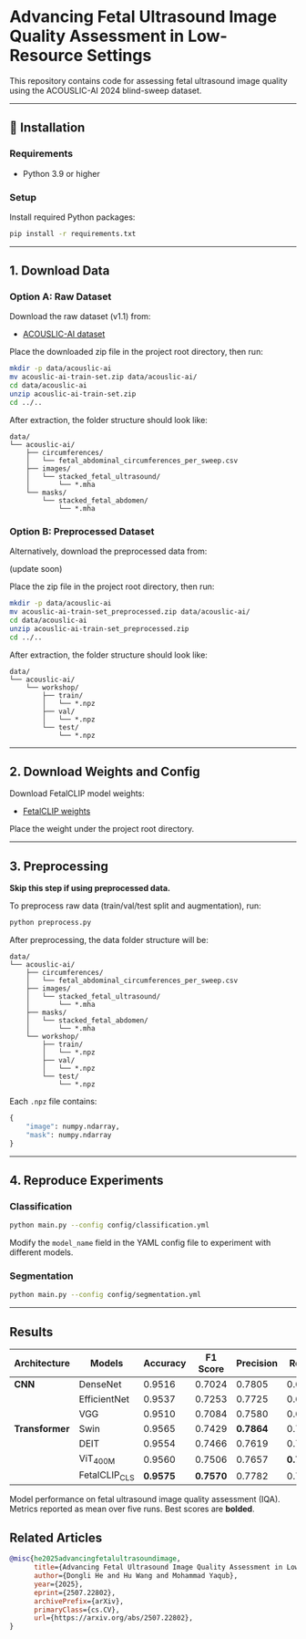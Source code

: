 # Advancing Fetal Ultrasound Image Quality Assessment in Low-Resource Settings

This repository contains code for assessing fetal ultrasound image quality using the ACOUSLIC-AI 2024 blind-sweep dataset.

---

## 🔧 Installation

### Requirements

- Python 3.9 or higher

### Setup

Install required Python packages:

```bash
pip install -r requirements.txt
```

---

## 1. Download Data

### Option A: Raw Dataset

Download the raw dataset (v1.1) from:

- [ACOUSLIC-AI dataset](https://zenodo.org/records/12697994)

Place the downloaded zip file in the project root directory, then run:

```bash
mkdir -p data/acouslic-ai
mv acouslic-ai-train-set.zip data/acouslic-ai/
cd data/acouslic-ai
unzip acouslic-ai-train-set.zip
cd ../..
```

After extraction, the folder structure should look like:

```
data/
└── acouslic-ai/
    ├── circumferences/
    │   └── fetal_abdominal_circumferences_per_sweep.csv
    ├── images/
    │   └── stacked_fetal_ultrasound/
    │       └── *.mha
    └── masks/
        └── stacked_fetal_abdomen/
            └── *.mha
```

### Option B: Preprocessed Dataset
Alternatively, download the preprocessed data from:

  (update soon)

Place the zip file in the project root directory, then run:

```bash
mkdir -p data/acouslic-ai
mv acouslic-ai-train-set_preprocessed.zip data/acouslic-ai/
cd data/acouslic-ai
unzip acouslic-ai-train-set_preprocessed.zip
cd ../..
```

After extraction, the folder structure should look like:

```
data/
└── acouslic-ai/
    └── workshop/
        ├── train/
        │   └── *.npz
        ├── val/
        │   └── *.npz
        └── test/
            └── *.npz
```

---

## 2. Download Weights and Config

Download FetalCLIP model weights:

- [FetalCLIP weights](https://mbzuaiac-my.sharepoint.com/:f:/g/personal/fadillah_maani_mbzuai_ac_ae/EspGREsyuOtEpxt36RoEUBoB6jtlsvPeoiDTBC1qX8WdZQ?e=uAbuyv)

Place the weight under the project root directory.

---

## 3. Preprocessing

**Skip this step if using preprocessed data.**

To preprocess raw data (train/val/test split and augmentation), run:

```bash
python preprocess.py
```

After preprocessing, the data folder structure will be:

```
data/
└── acouslic-ai/
    ├── circumferences/
    │   └── fetal_abdominal_circumferences_per_sweep.csv
    ├── images/
    │   └── stacked_fetal_ultrasound/
    │       └── *.mha
    ├── masks/
    │   └── stacked_fetal_abdomen/
    │       └── *.mha
    └── workshop/
        ├── train/
        │   └── *.npz
        ├── val/
        │   └── *.npz
        └── test/
            └── *.npz
```


Each `.npz` file contains:

```python
{
    "image": numpy.ndarray,
    "mask": numpy.ndarray
}
```

---

## 4. Reproduce Experiments

### Classification

```bash
python main.py --config config/classification.yml
```

Modify the `model_name` field in the YAML config file to experiment with different models.

### Segmentation

```bash
python main.py --config config/segmentation.yml
```

---

## Results
| Architecture    | Models                  | Accuracy    | F1 Score    | Precision    | Recall      | # Trainable<br>Parameters |
|-----------------|-------------------------|-------------|-------------|--------------|-------------|-------|
| **CNN**         | DenseNet                | 0.9516      | 0.7024      | 0.7805       | 0.6420      | 7.0 M |
|                 | EfficientNet            | 0.9537      | 0.7253      | 0.7725       | 0.6855      | 4.0 M |
|                 | VGG                     | 0.9510      | 0.7084      | 0.7580       | 0.6671      | 134 M |
| **Transformer** | Swin                    | 0.9565      | 0.7429      | **0.7864**   | 0.7113      | 1.7 M |
|                 | DEIT                    | 0.9554      | 0.7466      | 0.7619       | 0.7363      | 2.4 M |
|                 | ViT<sub>400M</sub>      | 0.9560      | 0.7506      | 0.7657       | **0.7417**  | 2.4 M |
|                 | FetalCLIP<sub>CLS</sub> | **0.9575**  | **0.7570**  | 0.7782       | 0.7397      | 2.4 M |

Model performance on fetal ultrasound image quality assessment (IQA). Metrics reported as mean over five runs. Best scores are **bolded**.

## Related Articles

```bibtex
@misc{he2025advancingfetalultrasoundimage,
      title={Advancing Fetal Ultrasound Image Quality Assessment in Low-Resource Settings}, 
      author={Dongli He and Hu Wang and Mohammad Yaqub},
      year={2025},
      eprint={2507.22802},
      archivePrefix={arXiv},
      primaryClass={cs.CV},
      url={https://arxiv.org/abs/2507.22802}, 
}
```